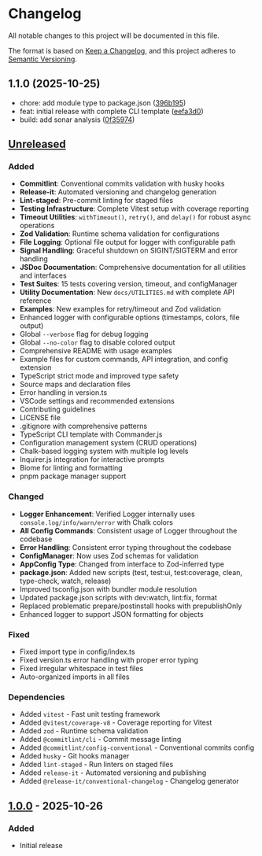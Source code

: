 # Changelog

All notable changes to this project will be documented in this file.

The format is based on [Keep a Changelog](https://keepachangelog.com/en/1.0.0/),
and this project adheres to [Semantic Versioning](https://semver.org/spec/v2.0.0.html).


## 1.1.0 (2025-10-25)

* chore: add module type to package.json ([396b195](https://github.com/usarral/typescript-cli-template/commit/396b195))
* feat: initial release with complete CLI template ([eefa3d0](https://github.com/usarral/typescript-cli-template/commit/eefa3d0))
* build: add sonar analysis ([0f35974](https://github.com/usarral/typescript-cli-template/commit/0f35974))

## [Unreleased]

### Added
- **Commitlint**: Conventional commits validation with husky hooks
- **Release-it**: Automated versioning and changelog generation
- **Lint-staged**: Pre-commit linting for staged files
- **Testing Infrastructure**: Complete Vitest setup with coverage reporting
- **Timeout Utilities**: `withTimeout()`, `retry()`, and `delay()` for robust async operations
- **Zod Validation**: Runtime schema validation for configurations
- **File Logging**: Optional file output for logger with configurable path
- **Signal Handling**: Graceful shutdown on SIGINT/SIGTERM and error handling
- **JSDoc Documentation**: Comprehensive documentation for all utilities and interfaces
- **Test Suites**: 15 tests covering version, timeout, and configManager
- **Utility Documentation**: New `docs/UTILITIES.md` with complete API reference
- **Examples**: New examples for retry/timeout and Zod validation
- Enhanced logger with configurable options (timestamps, colors, file output)
- Global `--verbose` flag for debug logging
- Global `--no-color` flag to disable colored output
- Comprehensive README with usage examples
- Example files for custom commands, API integration, and config extension
- TypeScript strict mode and improved type safety
- Source maps and declaration files
- Error handling in version.ts
- VSCode settings and recommended extensions
- Contributing guidelines
- LICENSE file
- .gitignore with comprehensive patterns
- TypeScript CLI template with Commander.js
- Configuration management system (CRUD operations)
- Chalk-based logging system with multiple log levels
- Inquirer.js integration for interactive prompts
- Biome for linting and formatting
- pnpm package manager support

### Changed
- **Logger Enhancement**: Verified Logger internally uses `console.log/info/warn/error` with Chalk colors
- **All Config Commands**: Consistent usage of Logger throughout the codebase
- **Error Handling**: Consistent error typing throughout the codebase
- **ConfigManager**: Now uses Zod schemas for validation
- **AppConfig Type**: Changed from interface to Zod-inferred type
- **package.json**: Added new scripts (test, test:ui, test:coverage, clean, type-check, watch, release)
- Improved tsconfig.json with bundler module resolution
- Updated package.json scripts with dev:watch, lint:fix, format
- Replaced problematic prepare/postinstall hooks with prepublishOnly
- Enhanced logger to support JSON formatting for objects

### Fixed
- Fixed import type in config/index.ts
- Fixed version.ts error handling with proper error typing
- Fixed irregular whitespace in test files
- Auto-organized imports in all files

### Dependencies
- Added `vitest` - Fast unit testing framework
- Added `@vitest/coverage-v8` - Coverage reporting for Vitest
- Added `zod` - Runtime schema validation
- Added `@commitlint/cli` - Commit message linting
- Added `@commitlint/config-conventional` - Conventional commits config
- Added `husky` - Git hooks manager
- Added `lint-staged` - Run linters on staged files
- Added `release-it` - Automated versioning and publishing
- Added `@release-it/conventional-changelog` - Changelog generator

## [1.0.0] - 2025-10-26

### Added
- Initial release

[Unreleased]: https://github.com/usarral/typescript-cli-template/compare/v1.0.0...HEAD
[1.0.0]: https://github.com/usarral/typescript-cli-template/releases/tag/v1.0.0
